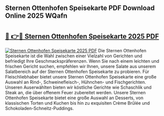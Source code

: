 ## Sternen Ottenhofen Speisekarte PDF Download Online 2025 WQafn

# <h2><a href="http://gc7b3o.nevu.top/?p=Sternen+Ottenhofen+Speisekarte">🔗 👉🔴 Sternen Ottenhofen Speisekarte 2025 PDF</a></h2>

[![Sternen Ottenhofen Speisekarte 2025 PDF](https://i.imgur.com/dBaPXMq.png)](http://gc7b3o.nevu.top/?p=Sternen+Ottenhofen+Speisekarte)
Die Sternen Ottenhofen Speisekarte ist die Wahl zwischen einer Vielzahl von Gerichten und befriedigt Ihre Geschmackspräferenzen. Wenn Sie nach einem leichten und frischen Gericht suchen, empfehlen wir Ihnen, unsere Salate aus unserem Salatbereich auf der Sternen Ottenhofen Speisekarte zu probieren. Für Fleischliebhaber bietet unsere Sternen Ottenhofen Speisekarte eine große Auswahl an Rind-, Schweinefleisch-, Hühnchen- und Fischgerichten. Unseren Auserwählten bieten wir köstliche Gerichte wie Schaschlik und Steak an, die über offenem Feuer zubereitet werden. Unsere Sternen Ottenhofen Speisekarte bietet eine große Auswahl an Desserts, von klassischen Torten und Kuchen bis hin zu exquisiten Crème Brûlée und Schokoladen-Schneitz-Puddings.

